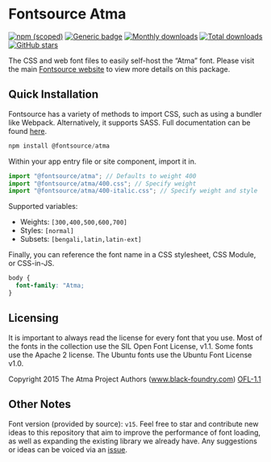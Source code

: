 # Fontsource Atma

[![npm (scoped)](https://img.shields.io/npm/v/@fontsource/atma?color=brightgreen)](https://www.npmjs.com/package/@fontsource/atma) [![Generic badge](https://img.shields.io/badge/fontsource-passing-brightgreen)](https://github.com/fontsource/fontsource) [![Monthly downloads](https://badgen.net/npm/dm/@fontsource/atma)](https://github.com/fontsource/fontsource) [![Total downloads](https://badgen.net/npm/dt/@fontsource/atma)](https://github.com/fontsource/fontsource) [![GitHub stars](https://img.shields.io/github/stars/fontsource/fontsource.svg?style=social&label=Star)](https://github.com/fontsource/fontsource/stargazers)

The CSS and web font files to easily self-host the “Atma” font. Please visit the main [Fontsource website](https://fontsource.org/fonts/atma) to view more details on this package.

## Quick Installation

Fontsource has a variety of methods to import CSS, such as using a bundler like Webpack. Alternatively, it supports SASS. Full documentation can be found [here](https://fontsource.org/docs/introduction).

```javascript
npm install @fontsource/atma
```

Within your app entry file or site component, import it in.

```javascript
import "@fontsource/atma"; // Defaults to weight 400
import "@fontsource/atma/400.css"; // Specify weight
import "@fontsource/atma/400-italic.css"; // Specify weight and style

```

Supported variables:
- Weights: `[300,400,500,600,700]`
- Styles: `[normal]`
- Subsets: `[bengali,latin,latin-ext]`

Finally, you can reference the font name in a CSS stylesheet, CSS Module, or CSS-in-JS.

```css
body {
  font-family: "Atma;
}
```

## Licensing
It is important to always read the license for every font that you use.
Most of the fonts in the collection use the SIL Open Font License, v1.1. Some fonts use the Apache 2 license. The Ubuntu fonts use the Ubuntu Font License v1.0.

Copyright 2015 The Atma Project Authors (www.black-foundry.com)
[OFL-1.1](http://scripts.sil.org/OFL)

## Other Notes
Font version (provided by source): `v15`.
Feel free to star and contribute new ideas to this repository that aim to improve the performance of font loading, as well as expanding the existing library we already have. Any suggestions or ideas can be voiced via an [issue](https://github.com/fontsource/fontsource/issues).